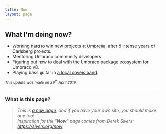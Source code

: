 ```yaml
---
title: Now
layout: page
---
```


## What I'm doing now?

* Working hard to win new projects at [Umbrella](https://umbrellainc.co.uk/), after 5 intense years of Carlsberg projects.
* Mentoring Umbraco community developers.
* Figuring out how to deal with the Umbraco package ecosystem for Umbraco v8.
* Playing bass guitar in [a local covers band](https://thedysfunctions.uk/).

<small>_This update was made on 29<sup>th</sup> April 2019._</small>

<hr>

### What is this page?

> _This is [a now page](https://nownownow.com/about), and if you have your own site, you should make one too!_<br>
> _Inspiration for the "**Now**" page comes from Derek Sivers: <https://sivers.org/now>_
